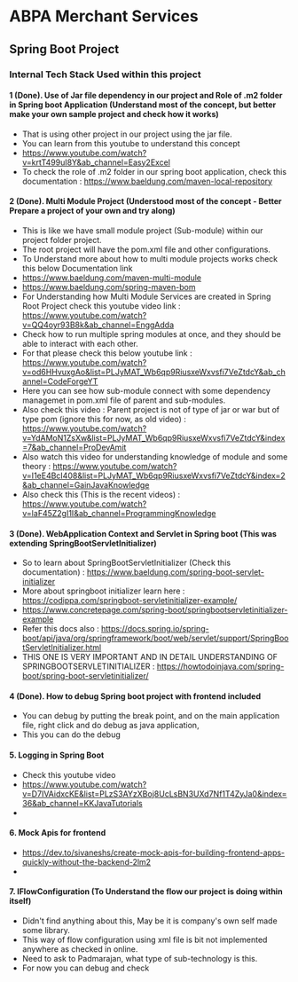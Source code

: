 # ABPA Merchant Services


## Spring Boot Project

### Internal Tech Stack Used within this project 

#### 1 (Done). Use of Jar file dependency in our project and Role of .m2 folder in Spring boot Application (Understand most of the concept, but better make your own sample project and check how it works)
* That is using other project in our project using the jar file.
* You can learn from this youtube to understand this concept
* https://www.youtube.com/watch?v=krtT499uI8Y&ab_channel=Easy2Excel
* To check the role of .m2 folder in our spring boot application, check this documentation : https://www.baeldung.com/maven-local-repository
  
#### 2 (Done). Multi Module Project (Understood most of the concept - Better Prepare a project of your own and try along)
* This is like we have small module project (Sub-module) within our project folder project.
* The root project will have the pom.xml file and other configurations.
* To Understand more about how to multi module projects works check this below Documentation link
* https://www.baeldung.com/maven-multi-module
* https://www.baeldung.com/spring-maven-bom
* For Understanding how Multi Module Services are created in Spring Root Project check this youtube video link : https://www.youtube.com/watch?v=QQ4oyr93B8k&ab_channel=EnggAdda
* Check how to run multiple spring modules at once, and they should be able to interact with each other.
* For that please check this below youtube link : https://www.youtube.com/watch?v=od6HHvuxgAo&list=PLJyMAT_Wb6qp9RiusxeWxvsfi7VeZtdcY&ab_channel=CodeForgeYT
* Here you can see how sub-module connect with some dependency managemet in pom.xml file of parent and sub-modules.
* Also check this video : Parent project is not of type of jar or war but of type pom (ignore this for now, as old video) : https://www.youtube.com/watch?v=YdAMoN1ZsXw&list=PLJyMAT_Wb6qp9RiusxeWxvsfi7VeZtdcY&index=7&ab_channel=ProDevAmit
* Also watch this video for understanding knowledge of module and some theory : https://www.youtube.com/watch?v=I1eE4BcI408&list=PLJyMAT_Wb6qp9RiusxeWxvsfi7VeZtdcY&index=2&ab_channel=GainJavaKnowledge
* Also check this (This is the recent videos) : https://www.youtube.com/watch?v=laF45Z2gI1I&ab_channel=ProgrammingKnowledge

#### 3 (Done). WebApplication Context and Servlet in Spring boot (This was extending SpringBootServletInitializer)
* So to learn about SpringBootServletInitializer (Check this documentation) : https://www.baeldung.com/spring-boot-servlet-initializer
* More about springboot initializer learn here : https://codippa.com/springboot-servletinitializer-example/
* https://www.concretepage.com/spring-boot/springbootservletinitializer-example
* Refer this docs also : https://docs.spring.io/spring-boot/api/java/org/springframework/boot/web/servlet/support/SpringBootServletInitializer.html
* THIS ONE IS VERY IMPORTANT AND IN DETAIL UNDERSTANDING OF SPRINGBOOTSERVLETINITIALIZER : https://howtodoinjava.com/spring-boot/spring-boot-servletinitializer/

#### 4 (Done). How to debug Spring boot project with frontend included
* You can debug by putting the break point, and on the main application file, right click and do debug as java application,
* This you can do the debug

#### 5. Logging in Spring Boot
* Check this youtube video
* https://www.youtube.com/watch?v=D7IVAidxcKE&list=PLzS3AYzXBoj8UcLsBN3UXd7Nf1T4ZyJa0&index=36&ab_channel=KKJavaTutorials
* 

#### 6. Mock Apis for frontend
* https://dev.to/sivaneshs/create-mock-apis-for-building-frontend-apps-quickly-without-the-backend-2lm2
* 

#### 7. IFlowConfiguration (To Understand the flow our project is doing within itself)
* Didn't find anything about this, May be it is company's own self made some library.
* This way of flow configuration using xml file is bit not implemented anywhere as checked in online.
* Need to ask to Padmarajan, what type of sub-technology is this.
* For now you can debug and check





